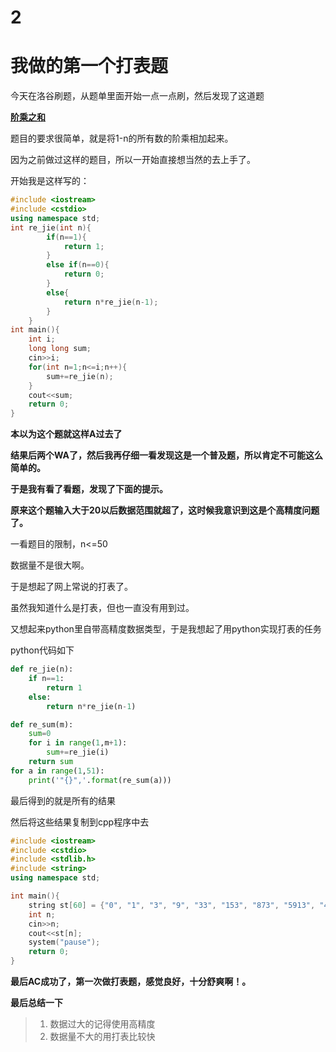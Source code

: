 # 2


# 	我做的第一个打表题

今天在洛谷刷题，从题单里面开始一点一点刷，然后发现了这道题

**[阶乘之和](https://www.luogu.com.cn/problem/P1009)**

题目的要求很简单，就是将1-n的所有数的阶乘相加起来。



因为之前做过这样的题目，所以一开始直接想当然的去上手了。



开始我是这样写的：

```c++
#include <iostream>
#include <cstdio>
using namespace std;
int re_jie(int n){
        if(n==1){
            return 1;
        }
        else if(n==0){
            return 0;
        }
        else{
            return n*re_jie(n-1);
        }
    }
int main(){
    int i;
    long long sum;
    cin>>i;
    for(int n=1;n<=i;n++){
        sum+=re_jie(n);
    }
    cout<<sum;
    return 0;
}
```

**本以为这个题就这样A过去了**

**结果后两个WA了，然后我再仔细一看发现这是一个普及题，所以肯定不可能这么简单的。**

**于是我有看了看题，发现了下面的提示。**

**原来这个题输入大于20以后数据范围就超了，这时候我意识到这是个高精度问题了。**

一看题目的限制，n<=50

数据量不是很大啊。



于是想起了网上常说的打表了。

虽然我知道什么是打表，但也一直没有用到过。



又想起来python里自带高精度数据类型，于是我想起了用python实现打表的任务



python代码如下

```python
def re_jie(n):
    if n==1:
        return 1
    else:
        return n*re_jie(n-1)

def re_sum(m):
    sum=0
    for i in range(1,m+1):
        sum+=re_jie(i)
    return sum
for a in range(1,51):
    print('"{}",'.format(re_sum(a)))

```

最后得到的就是所有的结果

然后将这些结果复制到cpp程序中去

```c++
#include <iostream>
#include <cstdio>
#include <stdlib.h>
#include <string>
using namespace std;

int main(){
    string st[60] = {"0", "1", "3", "9", "33", "153", "873", "5913", "46233", "409113", "4037913", "43954713", "522956313", "6749977113", "93928268313", "1401602636313", "22324392524313", "378011820620313", "6780385526348313", "128425485935180313", "2561327494111820313", "53652269665821260313", "1177652997443428940313", "27029669736328405580313", "647478071469567844940313", "16158688114800553828940313", "419450149241406189412940313", "11308319599659758350180940313", "316196664211373618851684940313", "9157958657951075573395300940313", "274410818470142134209703780940313", "8497249472648064951935266660940313", "271628086406341595119153278820940313", "8954945705218228090637347680100940313", "304187744744822368938255957323620940313", "10637335711130967298604907294846820940313", "382630662501032184766604355445682020940313", "14146383753727377231082583937026584420940313", "537169001220328488991089808037100875620940313", "20935051082417771847631371547939998232420940313", "836850334330315506193242641144055892504420940313", "34289376947494122614363304694584807557656420940313", "1439295494700374021157505910939096377494040420940313", "61854558558074209658512637979453093884758552420940313", "2720126133346522977702138448994068984204397080420940313", "122342346998826717539665299944651784048588130840420940313", "5624964506810915667389970728744906677010239883800420940313", "264248206017979096310354325882356886646207872272920420940313", "12678163798554051767172643373255731925167694226950680420940313", "620960027832821612639424806694551108812720525606160920420940313", "31035053229546199656252032972759319953190362094566672920420940313"};
    int n;
    cin>>n;
    cout<<st[n];
    system("pause");
    return 0;
}
```

**最后AC成功了，第一次做打表题，感觉良好，十分舒爽啊！。**

**最后总结一下**

> 1. 数据过大的记得使用高精度
> 2. 数据量不大的用打表比较快




